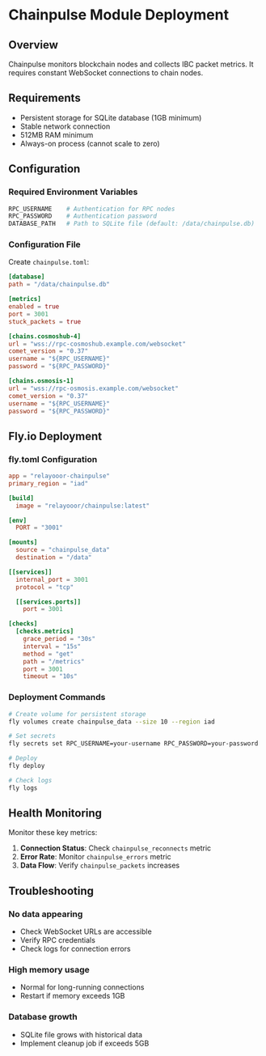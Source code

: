 # Chainpulse Module Deployment

## Overview

Chainpulse monitors blockchain nodes and collects IBC packet metrics. It requires constant WebSocket connections to chain nodes.

## Requirements

- Persistent storage for SQLite database (1GB minimum)
- Stable network connection
- 512MB RAM minimum
- Always-on process (cannot scale to zero)

## Configuration

### Required Environment Variables

```bash
RPC_USERNAME    # Authentication for RPC nodes
RPC_PASSWORD    # Authentication password
DATABASE_PATH   # Path to SQLite file (default: /data/chainpulse.db)
```

### Configuration File

Create `chainpulse.toml`:

```toml
[database]
path = "/data/chainpulse.db"

[metrics]
enabled = true
port = 3001
stuck_packets = true

[chains.cosmoshub-4]
url = "wss://rpc-cosmoshub.example.com/websocket"
comet_version = "0.37"
username = "${RPC_USERNAME}"
password = "${RPC_PASSWORD}"

[chains.osmosis-1]
url = "wss://rpc-osmosis.example.com/websocket"
comet_version = "0.37"
username = "${RPC_USERNAME}"
password = "${RPC_PASSWORD}"
```

## Fly.io Deployment

### fly.toml Configuration

```toml
app = "relayooor-chainpulse"
primary_region = "iad"

[build]
  image = "relayooor/chainpulse:latest"

[env]
  PORT = "3001"

[mounts]
  source = "chainpulse_data"
  destination = "/data"

[[services]]
  internal_port = 3001
  protocol = "tcp"

  [[services.ports]]
    port = 3001

[checks]
  [checks.metrics]
    grace_period = "30s"
    interval = "15s"
    method = "get"
    path = "/metrics"
    port = 3001
    timeout = "10s"
```

### Deployment Commands

```bash
# Create volume for persistent storage
fly volumes create chainpulse_data --size 10 --region iad

# Set secrets
fly secrets set RPC_USERNAME=your-username RPC_PASSWORD=your-password

# Deploy
fly deploy

# Check logs
fly logs
```

## Health Monitoring

Monitor these key metrics:

1. **Connection Status**: Check `chainpulse_reconnects` metric
2. **Error Rate**: Monitor `chainpulse_errors` metric
3. **Data Flow**: Verify `chainpulse_packets` increases

## Troubleshooting

### No data appearing
- Check WebSocket URLs are accessible
- Verify RPC credentials
- Check logs for connection errors

### High memory usage
- Normal for long-running connections
- Restart if memory exceeds 1GB

### Database growth
- SQLite file grows with historical data
- Implement cleanup job if exceeds 5GB